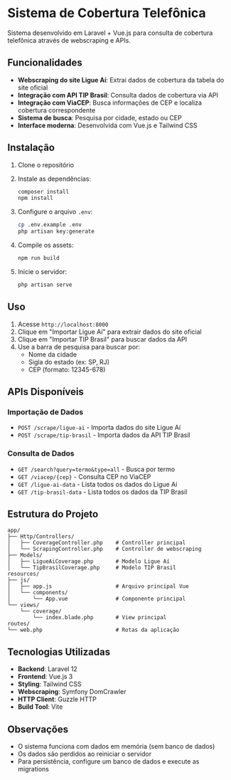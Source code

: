 # Sistema de Cobertura Telefônica

Sistema desenvolvido em Laravel + Vue.js para consulta de cobertura telefônica através de webscraping e APIs.

## Funcionalidades

- **Webscraping do site Ligue Aí**: Extrai dados de cobertura da tabela do site oficial
- **Integração com API TIP Brasil**: Consulta dados de cobertura via API
- **Integração com ViaCEP**: Busca informações de CEP e localiza cobertura correspondente
- **Sistema de busca**: Pesquisa por cidade, estado ou CEP
- **Interface moderna**: Desenvolvida com Vue.js e Tailwind CSS

## Instalação

1. Clone o repositório
2. Instale as dependências:
   ```bash
   composer install
   npm install
   ```

3. Configure o arquivo `.env`:
   ```bash
   cp .env.example .env
   php artisan key:generate
   ```

4. Compile os assets:
   ```bash
   npm run build
   ```

5. Inicie o servidor:
   ```bash
   php artisan serve
   ```

## Uso

1. Acesse `http://localhost:8000`
2. Clique em "Importar Ligue Aí" para extrair dados do site oficial
3. Clique em "Importar TIP Brasil" para buscar dados da API
4. Use a barra de pesquisa para buscar por:
   - Nome da cidade
   - Sigla do estado (ex: SP, RJ)
   - CEP (formato: 12345-678)

## APIs Disponíveis

### Importação de Dados
- `POST /scrape/ligue-ai` - Importa dados do site Ligue Aí
- `POST /scrape/tip-brasil` - Importa dados da API TIP Brasil

### Consulta de Dados
- `GET /search?query=termo&type=all` - Busca por termo
- `GET /viacep/{cep}` - Consulta CEP no ViaCEP
- `GET /ligue-ai-data` - Lista todos os dados do Ligue Aí
- `GET /tip-brasil-data` - Lista todos os dados da TIP Brasil

## Estrutura do Projeto

```
app/
├── Http/Controllers/
│   ├── CoverageController.php    # Controller principal
│   └── ScrapingController.php    # Controller de webscraping
├── Models/
│   ├── LigueAiCoverage.php       # Modelo Ligue Aí
│   └── TipBrasilCoverage.php     # Modelo TIP Brasil
resources/
├── js/
│   ├── app.js                    # Arquivo principal Vue
│   └── components/
│       └── App.vue               # Componente principal
└── views/
    └── coverage/
        └── index.blade.php       # View principal
routes/
└── web.php                       # Rotas da aplicação
```

## Tecnologias Utilizadas

- **Backend**: Laravel 12
- **Frontend**: Vue.js 3
- **Styling**: Tailwind CSS
- **Webscraping**: Symfony DomCrawler
- **HTTP Client**: Guzzle HTTP
- **Build Tool**: Vite

## Observações

- O sistema funciona com dados em memória (sem banco de dados)
- Os dados são perdidos ao reiniciar o servidor
- Para persistência, configure um banco de dados e execute as migrations
